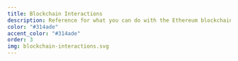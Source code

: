 ```yaml
---
title: Blockchain Interactions
description: Reference for what you can do with the Ethereum blockchain. This includes both the LAND Marketplace and operations a scene can carry out.
color: "#314ade"
accent_color: "#314ade"
order: 3
img: blockchain-interactions.svg
---
```

